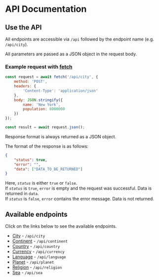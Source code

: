 [//]: <> (If you add to the documentation, all dates should be "1970-01-01T00:00:00.000Z")

# API Documentation

## Use the API

All endpoints are accessible via `/api` followed by the endpoint name (e.g. `/api/city`).

All parameters are passed as a JSON object in the request body.

### Example request with [fetch](https://developer.mozilla.org/en-US/docs/Web/API/Fetch_API)

```javascript
const request = await fetch('/api/city', {
	method: 'POST',
	headers: {
		'Content-Type': 'application/json'
	},
	body: JSON.stringify({
		name: 'New York',
		population: 8000000
	})
});

const result = await request.json();
```

Response format is always returned as a JSON object.

The format of the response is as follows:

```json
{
	"status": true,
	"error": "",
	"data": ["DATA_TO_BE_RETURNED"]
}
```

Here, _`status`_ is either `true` or `false`.
<br>
If _`status`_ is `true`, `error` is empty and the request was successful. Data is returned in `data`.
<br>
If _`status`_ is `false`, `error` contains the error message. Data is not returned.

## Available endpoints

Click on the links below to see the available endpoints.

-   [City](./CITY.md) - `/api/city`
-   [Continent](./CONTINENT.md) - `/api/continent`
-   [Country](./COUNTRY.md) - `/api/country`
-   [Currency](./CURRENCY.md) - `/api/currency`
-   [Language](./LANGUAGE.md) - `/api/language`
-   [Planet](./PLANET.md) - `/api/planet`
-   [Religion](./RELIGION.md) - `/api/religion`
-   [Sea](./SEA.md) - `/api/sea`
